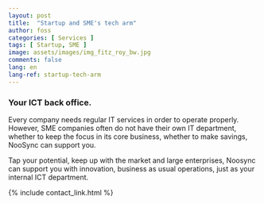 ```yaml
---
layout: post
title:  "Startup and SME's tech arm"
author: foss
categories: [ Services ]
tags: [ Startup, SME ]
image: assets/images/img_fitz_roy_bw.jpg
comments: false
lang: en
lang-ref: startup-tech-arm
---
```

### Your ICT back office.  
Every company needs regular IT services in order to operate properly. However, SME companies often do not have their own IT department, whether to keep the focus in its core business, whether to make savings, NooSync can support you.  

Tap­ your potential, keep up with the market and large enterprises, Noosync can support you with innovation, business as usual operations, just as your internal ICT department.  

{% include contact_link.html %}